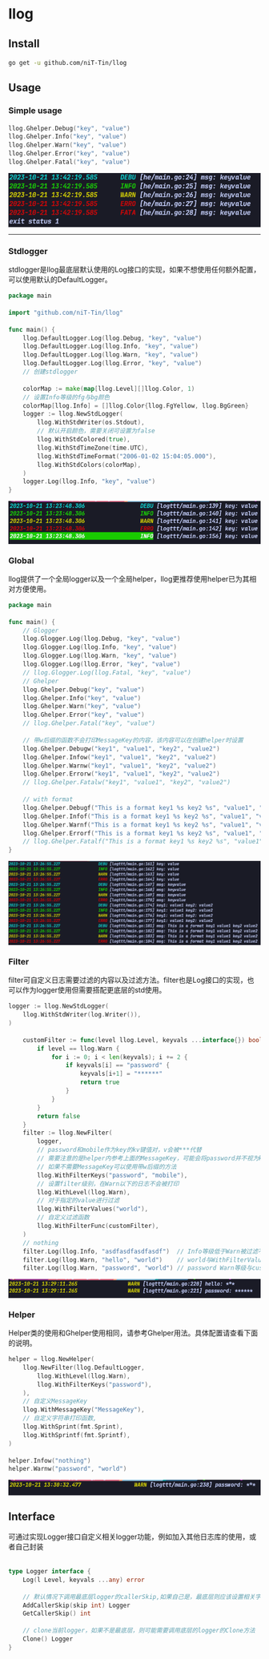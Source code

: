 # llog

## Install

```bash
go get -u github.com/niT-Tin/llog
```
## Usage

### Simple usage

```go
llog.Ghelper.Debug("key", "value")
llog.Ghelper.Info("key", "value")
llog.Ghelper.Warn("key", "value")
llog.Ghelper.Error("key", "value")
llog.Ghelper.Fatal("key", "value")
```
<img src="./pics/simple.png" align='center'/>

---

### Stdlogger

stdlogger是llog最底层默认使用的Log接口的实现，如果不想使用任何额外配置，可以使用默认的DefaultLogger。

```go
package main

import "github.com/niT-Tin/llog"

func main() {
    llog.DefaultLogger.Log(llog.Debug, "key", "value")
    llog.DefaultLogger.Log(llog.Info, "key", "value")
    llog.DefaultLogger.Log(llog.Warn, "key", "value")
    llog.DefaultLogger.Log(llog.Error, "key", "value")
    // 创建stdlogger

	colorMap := make(map[llog.Level][]llog.Color, 1)
    // 设置Info等级的fg与bg颜色
	colorMap[llog.Info] = []llog.Color{llog.FgYellow, llog.BgGreen}
	logger := llog.NewStdLogger(
		llog.WithStdWriter(os.Stdout),
        // 默认开启颜色，需要关闭可设置为false
		llog.WithStdColored(true),
		llog.WithStdTimeZone(time.UTC),
		llog.WithStdTimeFormat("2006-01-02 15:04:05.000"),
		llog.WithStdColors(colorMap),
	)
	logger.Log(llog.Info, "key", "value")
}

```
<img src="./pics/default.png" align='center'/>

### Global

llog提供了一个全局logger以及一个全局helper，llog更推荐使用helper已为其相对方便使用。

```go
package main

func main() {
    // Glogger
	llog.Glogger.Log(llog.Debug, "key", "value")
	llog.Glogger.Log(llog.Info, "key", "value")
	llog.Glogger.Log(llog.Warn, "key", "value")
	llog.Glogger.Log(llog.Error, "key", "value")
	// llog.Glogger.Log(llog.Fatal, "key", "value")
    // Ghelper
	llog.Ghelper.Debug("key", "value")
	llog.Ghelper.Info("key", "value")
	llog.Ghelper.Warn("key", "value")
	llog.Ghelper.Error("key", "value")
	// llog.Ghelper.Fatal("key", "value")

    // 带w后缀的函数不会打印MessageKey的内容，该内容可以在创建helper时设置
	llog.Ghelper.Debugw("key1", "value1", "key2", "value2")
	llog.Ghelper.Infow("key1", "value1", "key2", "value2")
	llog.Ghelper.Warnw("key1", "value1", "key2", "value2")
	llog.Ghelper.Errorw("key1", "value1", "key2", "value2")
	// llog.Ghelper.Fatalw("key1", "value1", "key2", "value2")

    // with format
	llog.Ghelper.Debugf("This is a format key1 %s key2 %s", "value1", "value2")
	llog.Ghelper.Infof("This is a format key1 %s key2 %s", "value1", "value2")
	llog.Ghelper.Warnf("This is a format key1 %s key2 %s", "value1", "value2")
	llog.Ghelper.Errorf("This is a format key1 %s key2 %s", "value1", "value2")
	// llog.Ghelper.Fatalf("This is a format key1 %s key2 %s", "value1", "value2")
}

```

<img src="./pics/ghelper.png" align='center'/>

### Filter

filter可自定义日志需要过滤的内容以及过滤方法。filter也是Log接口的实现，也可以作为logger使用但需要搭配更底层的std使用。

```go
logger := llog.NewStdLogger(
	llog.WithStdWriter(log.Writer()),
)

	customFilter := func(level llog.Level, keyvals ...interface{}) bool {
		if level == llog.Warn {
			for i := 0; i < len(keyvals); i += 2 {
				if keyvals[i] == "password" {
					keyvals[i+1] = "******"
					return true
				}
			}
		}
		return false
    }
	filter := llog.NewFilter(
		logger,
		// password和mobile作为key的kv键值对，v会被***代替
		// 需要注意的是helper内参考上面的MessageKey，可能会将password并不视为key
		// 如果不需要MessageKey可以使用带w后缀的方法
		llog.WithFilterKeys("password", "mobile"),
		// 设置filter级别，在Warn以下的日志不会被打印
		llog.WithLevel(llog.Warn),
		// 对于指定的value进行过滤
		llog.WithFilterValues("world"),
		// 自定义过滤函数
		llog.WithFilterFunc(customFilter),
	)
	// nothing
	filter.Log(llog.Info, "asdfasdfasdfasdf")  // Info等级低于Warn被过滤不被打印
	filter.Log(llog.Warn, "hello", "world")    // world与WithFilterValues内参数匹配，被默认字符串"***"掩盖
	filter.Log(llog.Warn, "password", "world") // password Warn等级与customFilter内匹配并且password也被匹配，world被自定义字符串掩盖

```

<img src="./pics/filtert.png" align='center'/>

### Helper

Helper类的使用和Ghelper使用相同，请参考Ghelper用法。具体配置请查看下面的说明。


```go
helper = llog.NewHelper(
	llog.NewFilter(llog.DefaultLogger,
		llog.WithLevel(llog.Warn),
		llog.WithFilterKeys("password"),
	),
	// 自定义MessageKey
	llog.WithMessageKey("MessageKey"),
	// 自定义字符串打印函数,
	llog.WithSprint(fmt.Sprint),
	llog.WithSprintf(fmt.Sprintf),
)

helper.Infow("nothing")
helper.Warnw("password", "world")
```

<img src="./pics/helpert.png" align='center'/>

## Interface

可通过实现Logger接口自定义相关logger功能，例如加入其他日志库的使用，或者自己封装

```go

type Logger interface {
	Log(l Level, keyvals ...any) error

    // 默认情况下调用最底层logger的callerSkip,如果自己是，最底层则应该设置相关字段，对其进行增加，便于打印正确的日志位置。
	AddCallerSkip(skip int) Logger
	GetCallerSkip() int

    // clone当前logger，如果不是最底层，则可能需要调用底层的logger的Clone方法
	Clone() Logger
}
```
